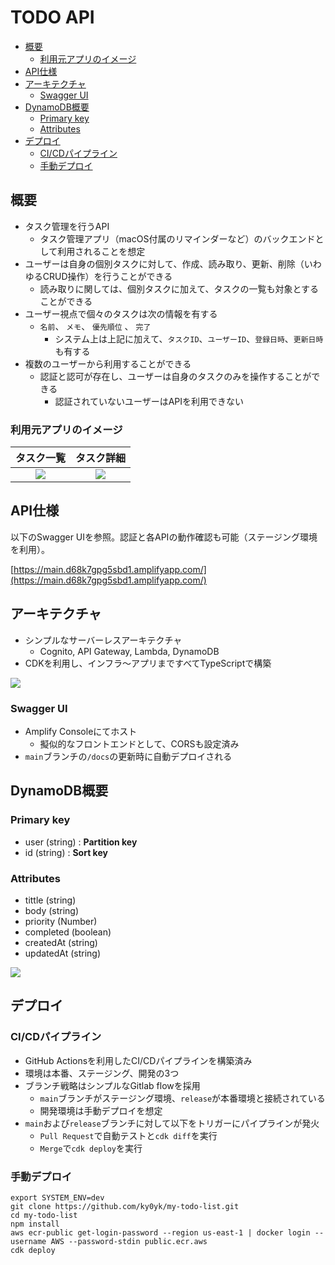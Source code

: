 # TODO API

  - [概要](#概要)
    - [利用元アプリのイメージ](#利用元アプリのイメージ)
  - [API仕様](#api仕様)
  - [アーキテクチャ](#アーキテクチャ)
    - [Swagger UI](#swagger-ui)
  - [DynamoDB概要](#dynamodb概要)
    - [Primary key](#primary-key)
    - [Attributes](#attributes)
  - [デプロイ](#デプロイ)
    - [CI/CDパイプライン](#cicdパイプライン)
    - [手動デプロイ](#手動デプロイ)

## 概要

- タスク管理を行うAPI
  - タスク管理アプリ（macOS付属のリマインダーなど）のバックエンドとして利用されることを想定
- ユーザーは自身の個別タスクに対して、作成、読み取り、更新、削除（いわゆるCRUD操作）を行うことができる
  - 読み取りに関しては、個別タスクに加えて、タスクの一覧も対象とすることができる
- ユーザー視点で個々のタスクは次の情報を有する
  - `名前`、 `メモ`、 `優先順位` 、 `完了`
    - システム上は上記に加えて、`タスクID`、`ユーザーID`、`登録日時`、`更新日時`も有する
- 複数のユーザーから利用することができる
  - 認証と認可が存在し、ユーザーは自身のタスクのみを操作することができる
    - 認証されていないユーザーはAPIを利用できない

### 利用元アプリのイメージ

| タスク一覧 | タスク詳細 |
| :---: | :---: |
| ![](https://user-images.githubusercontent.com/40429527/142754360-9dca55a0-2a0c-4073-9b8f-8e980daba923.png) | ![](https://user-images.githubusercontent.com/40429527/142754359-79179b65-7945-4d49-b8c9-0f74ec346716.png) |



## API仕様

以下のSwagger UIを参照。認証と各APIの動作確認も可能（ステージング環境を利用）。

[https://main.d68k7gpg5sbd1.amplifyapp.com/](https://main.d68k7gpg5sbd1.amplifyapp.com/)

## アーキテクチャ

- シンプルなサーバーレスアーキテクチャ
  - Cognito, API Gateway, Lambda, DynamoDB
- CDKを利用し、インフラ〜アプリまですべてTypeScriptで構築

![](https://user-images.githubusercontent.com/40429527/137476062-90d07e80-7ae5-4689-8cb9-44984267c57b.png)

### Swagger UI

- Amplify Consoleにてホスト
  - 擬似的なフロントエンドとして、CORSも設定済み
- `main`ブランチの`/docs`の更新時に自動デプロイされる

## DynamoDB概要

### Primary key

- user (string) : **Partition key**
- id (string) : **Sort key**

### Attributes

- tittle (string)
- body (string)
- priority (Number)
- completed (boolean)
- createdAt (string)
- updatedAt (string)

![](https://user-images.githubusercontent.com/40429527/142754304-92cf660c-2994-46cd-ab0c-6b467332cecc.png)

## デプロイ

### CI/CDパイプライン

- GitHub Actionsを利用したCI/CDパイプラインを構築済み
- 環境は本番、ステージング、開発の3つ
- ブランチ戦略はシンプルなGitlab flowを採用
  - `main`ブランチがステージング環境、`release`が本番環境と接続されている
  - 開発環境は手動デプロイを想定
- `main`および`release`ブランチに対して以下をトリガーにパイプラインが発火
  - `Pull Request`で自動テストと`cdk diff`を実行
  - `Merge`で`cdk deploy`を実行

### 手動デプロイ

```
export SYSTEM_ENV=dev
git clone https://github.com/ky0yk/my-todo-list.git
cd my-todo-list
npm install
aws ecr-public get-login-password --region us-east-1 | docker login --username AWS --password-stdin public.ecr.aws
cdk deploy
```